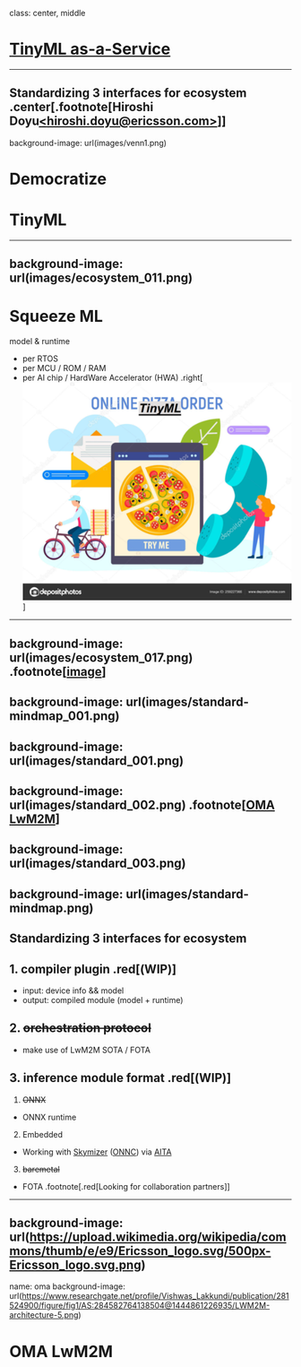 class: center, middle
# [TinyML as-a-Service](https://sched.co/TLCJ)
 -----
Standardizing 3 interfaces for ecosystem
.center[.footnote[Hiroshi Doyu[&lt;hiroshi.doyu@ericsson.com&gt;](hiroshi.doyu@ericsson.com)]]
---
background-image: url(images/venn1.png)
# Democratize
# TinyML
---
background-image: url(images/ecosystem_011.png)
---
# Squeeze ML
model & runtime
- per RTOS
- per MCU / ROM / RAM
- per AI chip / HardWare Accelerator (HWA)
.right[![](images/pizzaonline.png)]
---
background-image: url(images/ecosystem_017.png)
.footnote[[image](images/ecosystem_017.png)]
---
background-image: url(images/standard-mindmap_001.png)
---
background-image: url(images/standard_001.png)
---
background-image: url(images/standard_002.png)
.footnote[[OMA LwM2M](#oma)]
---
background-image: url(images/standard_003.png)
---
background-image: url(images/standard-mindmap.png)
---
## **Standardizing 3 interfaces for ecosystem**
## 1. compiler plugin .red[(WIP)]
- input: device info && model
- output: compiled module (model + runtime)

## 2. ~~orchestration protocol~~
- make use of LwM2M SOTA / FOTA

## 3. inference module format .red[(WIP)]
1. ~~ONNX~~
 - ONNX runtime
2. Embedded
 - Working with [Skymizer](https://skymizer.com/) ([ONNC](https://onnc.ai/)) via [AITA](https://meet.bnext.com.tw/intl/articles/view/45140)
3. ~~baremetal~~
 - FOTA
.footnote[.red[Looking for collaboration partners]]
---
background-image: url(https://upload.wikimedia.org/wikipedia/commons/thumb/e/e9/Ericsson_logo.svg/500px-Ericsson_logo.svg.png)
---
name: oma
background-image: url(https://www.researchgate.net/profile/Vishwas_Lakkundi/publication/281524900/figure/fig1/AS:284582764138504@1444861226935/LWM2M-architecture-5.png)
# OMA LwM2M

